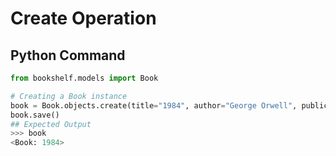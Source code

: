 # Create Operation

## Python Command
```python
from bookshelf.models import Book

# Creating a Book instance
book = Book.objects.create(title="1984", author="George Orwell", publication_year=1949)
book.save()
## Expected Output
>>> book
<Book: 1984>

